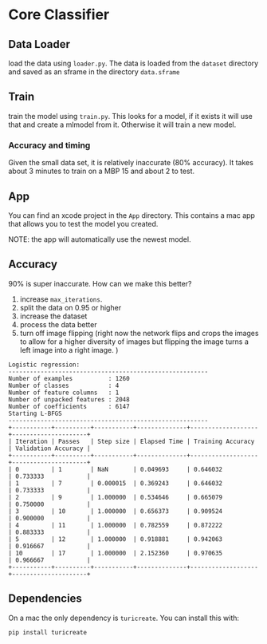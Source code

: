# Core Classifier

## Data Loader

load the data using `loader.py`. The data is loaded from the `dataset` directory and saved as an sframe in the directory `data.sframe`

## Train

train the model using `train.py`. This looks for a model, if it exists it will use that and create a mlmodel from it. Otherwise it will train a new model.

### Accuracy and timing

Given the small data set, it is relatively inaccurate (80% accuracy). It takes about 3 minutes to train on a MBP 15 and about 2 to test.

## App

You can find an xcode project in the `App` directory. This contains a mac app that allows you to test the model you created.

NOTE: the app will automatically use the newest model.

## Accuracy

90% is super inaccurate. How can we make this better?

1.  increase `max_iterations`.
2.  split the data on 0.95 or higher
3.  increase the dataset
4.  process the data better
5.  turn off image flipping (right now the network flips and crops the images to allow for a higher diversity of images but flipping the image turns a left image into a right image. )

```
Logistic regression:
--------------------------------------------------------
Number of examples          : 1260
Number of classes           : 4
Number of feature columns   : 1
Number of unpacked features : 2048
Number of coefficients      : 6147
Starting L-BFGS
--------------------------------------------------------
+-----------+----------+-----------+--------------+-------------------+---------------------+
| Iteration | Passes   | Step size | Elapsed Time | Training Accuracy | Validation Accuracy |
+-----------+----------+-----------+--------------+-------------------+---------------------+
| 0         | 1        | NaN       | 0.049693     | 0.646032          | 0.733333            |
| 1         | 7        | 0.000015  | 0.369243     | 0.646032          | 0.733333            |
| 2         | 9        | 1.000000  | 0.534646     | 0.665079          | 0.750000            |
| 3         | 10       | 1.000000  | 0.656373     | 0.909524          | 0.900000            |
| 4         | 11       | 1.000000  | 0.782559     | 0.872222          | 0.883333            |
| 5         | 12       | 1.000000  | 0.918881     | 0.942063          | 0.916667            |
| 10        | 17       | 1.000000  | 2.152360     | 0.970635          | 0.966667            |
+-----------+----------+-----------+--------------+-------------------+---------------------+
```

## Dependencies

On a mac the only dependency is `turicreate`. You can install this with:

```bash
pip install turicreate
```
